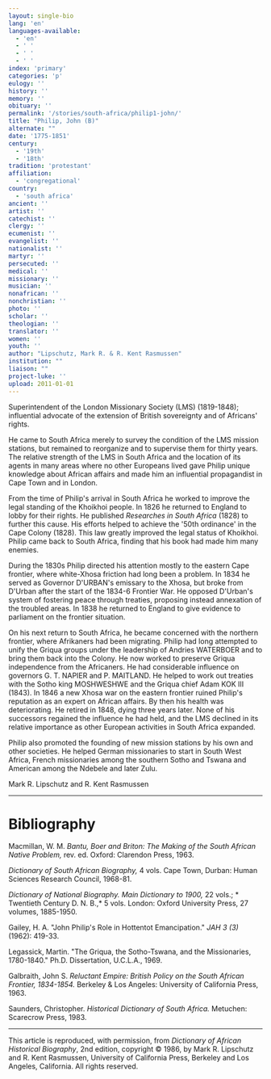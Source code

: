 ```yaml
---
layout: single-bio
lang: 'en'
languages-available:
  - 'en'
  - ' '
  - ' '
  - ' '
index: 'primary'
categories: 'p'
eulogy: ''
history: ''
memory: ''
obituary: ''
permalink: '/stories/south-africa/philip1-john/'
title: "Philip, John (B)"
alternate: ""
date: '1775-1851'
century:
  - '19th'
  - '18th'
tradition: 'protestant'
affiliation:
  - 'congregational'
country:
  - 'south africa'
ancient: ''
artist: ''
catechist: ''
clergy: ''
ecumenist: ''
evangelist: ''
nationalist: ''
martyr: ''
persecuted: ''
medical: ''
missionary: ''
musician: ''
nonafrican: ''
nonchristian: ''
photo: ''
scholar: ''
theologian: ''
translator: ''
women: ''
youth: ''
author: "Lipschutz, Mark R. & R. Kent Rasmussen"
institution: ""
liaison: ""
project-luke: ''
upload: 2011-01-01
---
```




Superintendent of the  London Missionary Society (LMS) (1819-1848); influential advocate of the  extension of British sovereignty and of Africans' rights.

He came to South Africa merely to survey the condition of the LMS mission stations, but remained to reorganize and  to supervise them for thirty years.  The relative strength of the LMS in South Africa and the location of its agents in many areas where no other Europeans lived gave Philip unique knowledge about African affairs and made him an influential propagandist in Cape Town and in London.

From the time of Philip's arrival in South Africa he worked to improve the legal standing of the Khoikhoi people.  In 1826 he returned to England to lobby for their rights.  He published *Researches in South Africa* (1828) to further this cause.  His efforts helped to achieve the '50th ordinance' in the  Cape Colony (1828).  This law greatly improved the legal status of Khoikhoi.  Philip came back to South Africa, finding that his book had made him many enemies.

During the 1830s Philip directed his attention mostly to the eastern Cape frontier, where white-Xhosa friction had long been a problem.  In 1834 he served as Governor D'URBAN's emissary to the Xhosa, but broke from D'Urban after the start of the  1834-6 Frontier War.  He opposed D'Urban's system of fostering peace through treaties, proposing instead annexation of the troubled areas.  In 1838 he returned to England to give evidence to parliament on the frontier situation.

On his next return to South Africa, he became concerned with the northern frontier, where Afrikaners had been migrating.  Philip had long attempted to unify the Griqua groups under the leadership of Andries WATERBOER and to bring them back into the Colony.  He now worked to preserve Griqua independence from the Africaners.  He had considerable influence on governors G. T. NAPIER and P. MAITLAND.  He helped to work out treaties with the Sotho king MOSHWESHWE and the Griqua chief Adam KOK III (1843).  In 1846 a new Xhosa war on the eastern frontier ruined Philip's reputation as an expert on African affairs.  By then his health was deteriorating.  He retired in 1848, dying three years later.  None of his successors regained the influence he had held, and the LMS declined in its relative importance as other European activities in South Africa expanded.

Philip also promoted the founding of new mission stations by his own and other societies.  He helped German missionaries to start in South West Africa, French missionaries among the southern Sotho and Tswana and American among the Ndebele and later Zulu.

Mark R. Lipschutz and R. Kent Rasmussen

---

# Bibliography

Macmillan, W. M.  *Bantu, Boer and Briton:  The Making of the South African Native Problem,* rev. ed.  Oxford:  Clarendon Press, 1963.

*Dictionary of South African Biography,* 4 vols.  Cape Town, Durban: Human Sciences Research Council, 1968-81.

*Dictionary of National Biography.  Main Dictionary to 1900,* 22 vols.; * Twentieth Century D. N. B.,* 5 vols.  London: Oxford University Press, 27 volumes, 1885-1950.

Gailey, H. A.  "John Philip's Role in Hottentot Emancipation." *JAH 3 (3)* (1962): 419-33.

Legassick, Martin.  "The Griqua, the Sotho-Tswana, and the Missionaries, 1780-1840."  Ph.D. Dissertation, U.C.L.A., 1969.

Galbraith, John S.  *Reluctant Empire: British Policy on the South African Frontier, 1834-1854.*  Berkeley & Los Angeles: University of California Press, 1963.

Saunders, Christopher.  *Historical Dictionary of South Africa.*  Metuchen: Scarecrow Press, 1983.

---

This article is reproduced, with permission, from *Dictionary of African Historical Biography*, 2nd edition, copyright &copy; 1986, by Mark R. Lipschutz and R. Kent Rasmussen,  University of California Press, Berkeley and Los Angeles, California.  All rights reserved.
